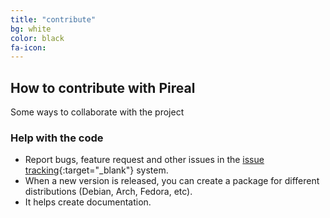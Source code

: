 ```yaml
---
title: "contribute"
bg: white
color: black
fa-icon:
---
```


## How to contribute with Pireal
Some ways to collaborate with the project

### Help with the code

* Report bugs, feature request and other issues in the [issue tracking](https://github.com/centaurialpha/pireal/issues){:target="_blank"} system.
* When a new version is released, you can create a package for different distributions (Debian, Arch, Fedora, etc).
* It helps create documentation.